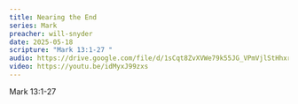 ```yaml
---
title: Nearing the End
series: Mark
preacher: will-snyder
date: 2025-05-18
scripture: "Mark 13:1-27 "
audio: https://drive.google.com/file/d/1sCqt8ZvXVWe79k55JG_VPmVjlStHhxrq/view?usp=sharing
video: https://youtu.be/idMyxJ99zxs
---
```

Mark 13:1-27